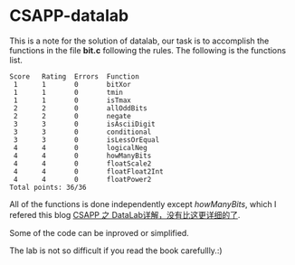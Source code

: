 # CSAPP-datalab
This is a note for the solution of datalab, our task is to accomplish the functions in the file **bit.c** following the rules. The following is the functions list.

```
Score   Rating  Errors  Function
 1      1       0       bitXor
 1      1       0       tmin
 1      1       0       isTmax
 2      2       0       allOddBits
 2      2       0       negate
 3      3       0       isAsciiDigit
 3      3       0       conditional
 3      3       0       isLessOrEqual
 4      4       0       logicalNeg
 4      4       0       howManyBits
 4      4       0       floatScale2
 4      4       0       floatFloat2Int
 4      4       0       floatPower2
Total points: 36/36
```

All of the functions is done independently except *howManyBits*, which I refered this blog [CSAPP 之 DataLab详解，没有比这更详细的了](https://zhuanlan.zhihu.com/p/59534845).


Some of the code can be inproved or simplified.

The lab is not so difficult if you read the book carefullly.:)